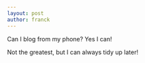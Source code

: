 ```yaml
---
layout: post
author: franck
---
```


Can I blog from my phone? Yes I can!

Not the greatest, but I can always tidy up later! 
